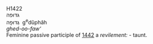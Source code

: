 H1422  
גּדּוּפה  
גְּדוּפָה ‎ g<sup>e</sup>dûphâh  
*ghed-oo-faw‘*  
Feminine passive participle of [1442](h1442) a *revilement: -* taunt.  
